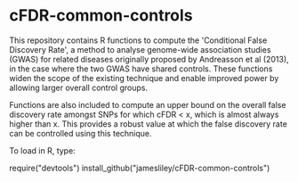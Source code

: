 cFDR-common-controls
====================

This repository contains R functions to compute the 'Conditional False Discovery Rate', a method to analyse genome-wide association studies (GWAS) for related diseases originally proposed by Andreasson et al (2013), in the case where the two GWAS have shared controls. These functions widen the scope of the existing technique and enable improved power by allowing larger overall control groups.

Functions are also included to compute an upper bound on the overall false discovery rate amongst SNPs for which cFDR < x, which is almost always higher than x. This provides a robust value at which the false discovery rate can be controlled using this technique.

To load in R, type:

require("devtools")
install_github("jamesliley/cFDR-common-controls")
